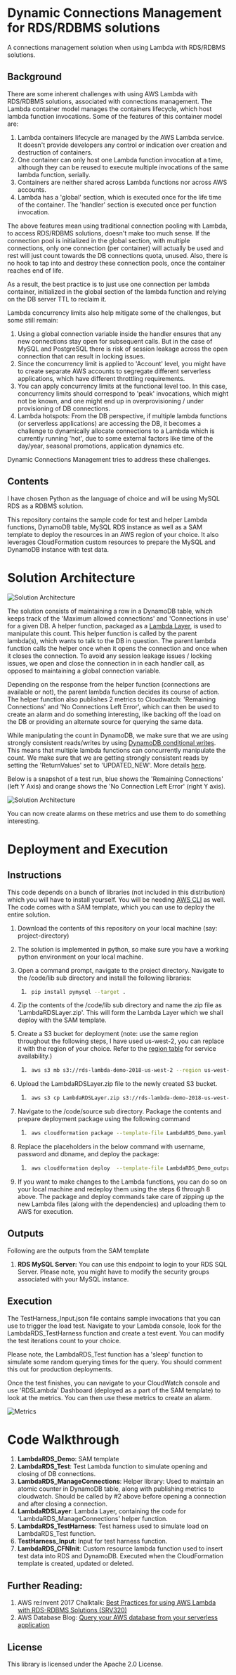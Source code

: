 # Dynamic Connections Management for RDS/RDBMS solutions

A connections management solution when using Lambda with RDS/RDBMS solutions.

## Background

There are some inherent challenges with using AWS Lambda with RDS/RDBMS solutions, associated with connections management. The Lambda container model manages the containers lifecycle, which host lambda function invocations. Some of the features of this container model are:
1. Lambda containers lifecycle are managed by the AWS Lambda service. It doesn't provide developers any control or indication over creation and destruction of containers.
2. One container can only host one Lambda function invocation at a time, although they can be reused to execute multiple invocations of the same lambda function, serially.
3. Containers are neither shared across Lambda functions nor across AWS accounts.
4. Lambda has a 'global' section, which is executed once for the life time of the container. The 'handler' section is executed once per function invocation.

The above features mean using traditional connection pooling with Lambda, to access RDS/RDBMS solutions, doesn't make too much sense. If the connection pool is initialized in the global section, with multiple connections, only one connection (per container) will actually be used and rest will just count towards the DB connections quota, unused. Also, there is no hook to tap into and destroy these connection pools, once the container reaches end of life.

As a result, the best practice is to just use one connection per lambda container, initialized in the global section of the lambda function and relying on the DB server TTL to reclaim it.

Lambda concurrency limits also help mitigate some of the challenges, but some still remain:
1. Using a global connection variable inside the handler ensures that any new connections stay open for subsequent calls. But in the case of MySQL and PostgreSQL there is risk of session leakage across the open connection that can result in locking issues.
2. Since the concurrency limit is applied to 'Account' level, you might have to create separate AWS accounts to segregate different serverless applications, which have different throttling requirements.
3. You can apply concurrency limits at the functional level too. In this case, concurrency limits should correspond to 'peak' invocations, which might not be known, and one might end up in overprovisioning / under provisioning of DB connections.
4. Lambda hotspots: From the DB perspective, if multiple lambda functions (or serverless applications) are accessing the DB, it becomes a challenge to dynamically allocate connections to a Lambda which is currently running 'hot', due to some external factors like time of the day/year, seasonal promotions, application dynamics etc.


Dynamic Connections Management tries to address these challenges.

## Contents

I have chosen Python as the language of choice and will be using MySQL RDS as a RDBMS solution.

This repository contains the sample code for test and helper Lambda functions, DynamoDB table, MySQL RDS instance as well as a SAM template to deploy the resources in an AWS region of your choice. It also leverages CloudFormation custom resources to prepare the MySQL and DynamoDB instance with test data.

# Solution Architecture


![Solution Architecture](images/Solution-Architecture.png)

The solution consists of maintaining a row in a DynamoDB table, which keeps track of the 'Maximum allowed connections' and 'Connections in use' for a given DB. A helper function, packaged as a [Lambda Layer](https://aws.amazon.com/about-aws/whats-new/2018/11/aws-lambda-now-supports-custom-runtimes-and-layers/), is used to manipulate this count. This helper  function is called by the parent lambda(s), which wants to talk to the DB in question. The parent lambda function calls the helper once when it opens the connection and once when it closes the connection. To avoid any session leakage issues / locking issues, we open and close the connection in in each handler call, as opposed to maintaining a global connection variable.

Depending on the response from the helper function (connections are available or not), the parent lambda function decides its course of action. The helper function also publishes 2 metrics to Cloudwatch: 'Remaining Connections' and 'No Connections Left Error', which can then be used to create an alarm and do something interesting, like backing off the load on the DB or providing an alternate source for querying the same data.

While manipulating the count in DynamoDB, we make sure that we are using strongly consistent reads/writes by using [DynamoDB conditional writes](https://docs.aws.amazon.com/amazondynamodb/latest/developerguide/WorkingWithItems.html#WorkingWithItems.ConditionalUpdate). This means that multiple lambda functions can concurrently manipulate the count. We make sure that we are getting strongly consistent reads by setting the 'ReturnValues' set to 'UPDATED_NEW'. More details [here](https://docs.aws.amazon.com/cli/latest/reference/dynamodb/update-item.html).


Below is a snapshot of a test run, blue shows the 'Remaining Connections' (left Y Axis) and orange shows the 'No Connection Left Error' (right Y axis).

![Solution Architecture](images/CloudWatch-Metrics1.png)

You can now create alarms on these metrics and use them to do something interesting.

# Deployment and Execution

## Instructions

This code depends on a bunch of libraries (not included in this distribution) which you will have to install yourself. You will be needing [AWS CLI](http://docs.aws.amazon.com/cli/latest/userguide/installing.html) as well. The code comes with a SAM template, which you can use to deploy the entire solution.

1. Download the contents of this repository on your local machine (say: project-directory)
2. The solution is implemented in python, so make sure you have a working python environment on your local machine.
3. Open a command prompt, navigate to the project directory. Navigate to the /code/lib sub directory and install the following libraries: 
    1. ```bash
        pip install pymysql --target .
        ```
4. Zip the contents of the /code/lib sub directory and name the zip file as 'LambdaRDSLayer.zip'. This will form the Lambda Layer which we shall deploy with the SAM template.

5. Create a S3 bucket for deployment (note: use the same region throughout the following steps, I have used us-west-2, you can replace it with the region of your choice. Refer to the [region table](https://aws.amazon.com/about-aws/global-infrastructure/regional-product-services/) for service availability.)
    1. ```bash
        aws s3 mb s3://rds-lambda-demo-2018-us-west-2 --region us-west-2
        ```

6. Upload the LambdaRDSLayer.zip file to the newly created S3 bucket.
    1. ```bash
        aws s3 cp LambdaRDSLayer.zip s3://rds-lambda-demo-2018-us-west-2/LambdaRDSLayer/ --region us-west-2
        ```

7. Navigate to the /code/source sub directory. Package the contents and prepare deployment package using the following command
    1. ```bash
        aws cloudformation package --template-file LambdaRDS_Demo.yaml --output-template-file LambdaRDS_Demo_output.yaml --s3-bucket rds-lambda-demo-2018-us-west-2 --region us-west-2
        ```
8. Replace the placeholders in the below command with username, password and dbname, and deploy the package:
    1. ```bash 
        aws cloudformation deploy  --template-file LambdaRDS_Demo_output.yaml --stack-name RDSLambdaDemoStack --capabilities CAPABILITY_IAM --parameter-overrides RDSUserName=DemoUser RDSPassword=Tester123 RDSDBName=TestDB --region us-west-2
        ```
9. If you want to make changes to the Lambda functions, you can do so on your local machine and redeploy them using the steps 6 through 8 above. The package and deploy commands take care of zipping up the new Lambda files (along with the dependencies) and uploading them to AWS for execution.

## Outputs
Following are the outputs from the SAM template

1. **RDS MySQL Server:** You can use this endpoint to login to your RDS SQL Server. Please note, you might have to modify the security groups associated with your MySQL instance.

## Execution
 The TestHarness_Input.json file contains sample invocations that you can use to trigger the load test. Navigate to your Lambda console, look for the LambdaRDS_TestHarness function and create a test event. You can modify the test iterations count to your choice.

 Please note, the LambdaRDS_Test function has a 'sleep' function to simulate some random querying times for the query. You should comment this out for production deployments.

 Once the test finishes, you can navigate to your CloudWatch console and use 'RDSLambda' Dashboard (deployed as a part of the SAM template) to look at the metrics. You can then use these metrics to create an alarm.

 ![Metrics](images/Metrics.png)

 
# Code Walkthrough

1. **LambdaRDS_Demo**: SAM template
2. **LambdaRDS_Test**: Test Lambda function to simulate opening and closing of DB connections.
3. **LambdaRDS_ManageConnections**: Helper library: Used to maintain an atomic counter in DynamoDB table, along with publishing metrics to cloudwatch. Should be called by #2 above before opening a connection and after closing a connection.
4. **LambdaRDSLayer**: Lambda Layer, containing the code for 'LambdaRDS_ManageConnections' helper function.
5. **LambdaRDS_TestHarness**: Test harness used to simulate load on LambdaRDS_Test function.
6. **TestHarness_Input**: Input for test harness function.
7. **LambdaRDS_CFNInit**: Custom resource lambda function used to insert test data into RDS and DynamoDB. Executed when the CloudFormation template is created, updated or deleted.

## Further Reading:
1. AWS re:Invent 2017 Chalktalk: [Best Practices for using AWS Lambda with RDS-RDBMS Solutions (SRV320)](https://www.slideshare.net/AmazonWebServices/best-practices-for-using-aws-lambda-with-rdsrdbms-solutions-srv320)
2. AWS Database Blog: [Query your AWS database from your serverless application](https://aws.amazon.com/blogs/database/query-your-aws-database-from-your-serverless-application/)

## License

This library is licensed under the Apache 2.0 License. 

